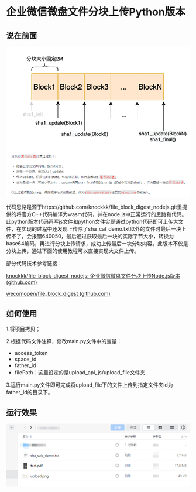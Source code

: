 # 企业微信微盘文件分块上传Python版本

## 说在前面

![image-20240725101314797](https://raw.githubusercontent.com/Hngsugar/Typora_Images/main/images/image-20240725101314797.png)

代码思路是源于https://github.com/knockkk/file_block_digest_nodejs.git里提供的将官方C++代码编译为wasm代码，并在node.js中正常运行的思路和代码。此python版本代码再写js文件和python文件实现通过python代码即可上传大文件，在实现的过程中还发现上传除了sha_cal_demo.txt以外的文件时最后一块上传不了，会报错640050，最后通过获取最后一块的实际字节大小，转换为base64编码，再进行分块上传请求，成功上传最后一块分块内容。此版本不仅是分块上传，通过下面的使用教程可以直接实现大文件上传。



部分代码技术参考链接：

[knockkk/file_block_digest_nodejs: 企业微信微盘文件分块上传Node.js版本 (github.com)](https://github.com/knockkk/file_block_digest_nodejs)

[wecomopen/file_block_digest (github.com)](https://github.com/wecomopen/file_block_digest)





## 如何使用

1.将项目拷贝；

2.根据代码文件注释，修改main.py文件中的变量：

+ access_token
+ space_id
+ father_id
+ filePath：这里设定的是upload_api_js/upload_file文件夹

3.运行main.py文件即可完成将upload_file下的文件上传到指定文件夹id为father_id的目录下。





## 运行效果

![image-20240725101031773](https://raw.githubusercontent.com/Hngsugar/Typora_Images/main/images/image-20240725101031773.png)





